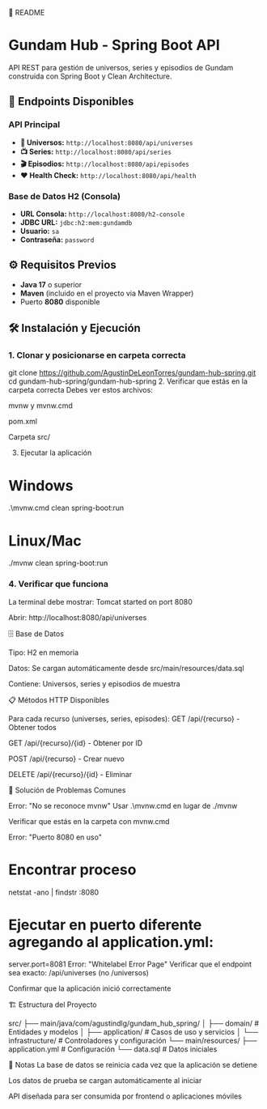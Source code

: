 📝 README

# Gundam Hub - Spring Boot API

API REST para gestión de universos, series y episodios de Gundam construida con Spring Boot y Clean Architecture.

## 🚀 Endpoints Disponibles

### API Principal
- **🌌 Universos:** `http://localhost:8080/api/universes`
- **📺 Series:** `http://localhost:8080/api/series`  
- **🎬 Episodios:** `http://localhost:8080/api/episodes`
- **❤️ Health Check:** `http://localhost:8080/api/health`

### Base de Datos H2 (Consola)
- **URL Consola:** `http://localhost:8080/h2-console`
- **JDBC URL:** `jdbc:h2:mem:gundamdb`
- **Usuario:** `sa`
- **Contraseña:** `password`

## ⚙️ Requisitos Previos

- **Java 17** o superior
- **Maven** (incluido en el proyecto via Maven Wrapper)
- Puerto **8080** disponible

## 🛠️ Instalación y Ejecución

### 1. Clonar y posicionarse en carpeta correcta

git clone https://github.com/AgustinDeLeonTorres/gundam-hub-spring.git
cd gundam-hub-spring/gundam-hub-spring
2. Verificar que estás en la carpeta correcta
Debes ver estos archivos:

mvnw y mvnw.cmd

pom.xml

Carpeta src/

3. Ejecutar la aplicación

# Windows
.\mvnw.cmd clean spring-boot:run

# Linux/Mac
./mvnw clean spring-boot:run

### 4. Verificar que funciona

La terminal debe mostrar: Tomcat started on port 8080

Abrir: http://localhost:8080/api/universes

🗄️ Base de Datos

Tipo: H2 en memoria

Datos: Se cargan automáticamente desde src/main/resources/data.sql

Contiene: Universos, series y episodios de muestra

📋 Métodos HTTP Disponibles

Para cada recurso (universes, series, episodes):
GET /api/{recurso} - Obtener todos

GET /api/{recurso}/{id} - Obtener por ID

POST /api/{recurso} - Crear nuevo

DELETE /api/{recurso}/{id} - Eliminar

🐛 Solución de Problemas Comunes

Error: "No se reconoce mvnw"
Usar .\mvnw.cmd en lugar de ./mvnw

Verificar que estás en la carpeta con mvnw.cmd

Error: "Puerto 8080 en uso"

# Encontrar proceso
netstat -ano | findstr :8080

# Ejecutar en puerto diferente agregando al application.yml:
server.port=8081
Error: "Whitelabel Error Page"
Verificar que el endpoint sea exacto: /api/universes (no /universos)

Confirmar que la aplicación inició correctamente

🏗️ Estructura del Proyecto

src/
├── main/java/com/agustindlg/gundam_hub_spring/
│   ├── domain/          # Entidades y modelos
│   ├── application/     # Casos de uso y servicios
│   └── infrastructure/  # Controladores y configuración
└── main/resources/
    ├── application.yml  # Configuración
    └── data.sql         # Datos iniciales

📝 Notas
La base de datos se reinicia cada vez que la aplicación se detiene

Los datos de prueba se cargan automáticamente al iniciar

API diseñada para ser consumida por frontend o aplicaciones móviles



